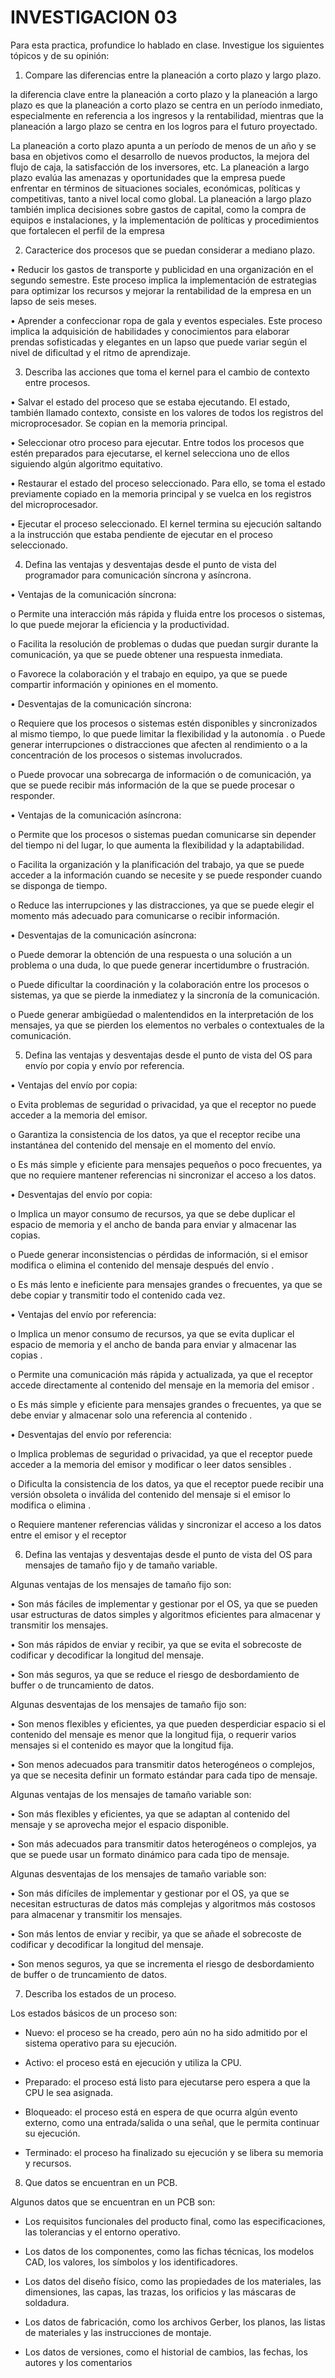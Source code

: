 # INVESTIGACION 03
Para esta practica, profundice lo hablado en clase. Investigue los siguientes tópicos y de su opinión: 
1.	Compare las diferencias entre la planeación a corto plazo y largo plazo.

la diferencia clave entre la planeación a corto plazo y la planeación a largo plazo es que la planeación a corto plazo se centra en un período inmediato, especialmente en referencia a los ingresos y la rentabilidad, mientras que la planeación a largo plazo se centra en los logros para el futuro proyectado.

La planeación a corto plazo apunta a un período de menos de un año y se basa en objetivos como el desarrollo de nuevos productos, la mejora del flujo de caja, la satisfacción de los inversores, etc. La planeación a largo plazo evalúa las amenazas y oportunidades que la empresa puede enfrentar en términos de situaciones sociales, económicas, políticas y competitivas, tanto a nivel local como global. La planeación a largo plazo también implica decisiones sobre gastos de capital, como la compra de equipos e instalaciones, y la implementación de políticas y procedimientos que fortalecen el perfil de la empresa


2.	Caracterice dos procesos que se puedan considerar a mediano plazo.

•	Reducir los gastos de transporte y publicidad en una organización en el segundo semestre. Este proceso implica la implementación de estrategias para optimizar los recursos y mejorar la rentabilidad de la empresa en un lapso de seis meses.

•	Aprender a confeccionar ropa de gala y eventos especiales. Este proceso implica la adquisición de habilidades y conocimientos para elaborar prendas sofisticadas y elegantes en un lapso que puede variar según el nivel de dificultad y el ritmo de aprendizaje.



3.	Describa las acciones que toma el kernel para el cambio de contexto entre procesos.


•	Salvar el estado del proceso que se estaba ejecutando. El estado, también llamado contexto, consiste en los valores de todos los registros del microprocesador. Se copian en la memoria principal.

•	Seleccionar otro proceso para ejecutar. Entre todos los procesos que estén preparados para ejecutarse, el kernel selecciona uno de ellos siguiendo algún algoritmo equitativo.

•	Restaurar el estado del proceso seleccionado. Para ello, se toma el estado previamente copiado en la memoria principal y se vuelca en los registros del microprocesador.

•	Ejecutar el proceso seleccionado. El kernel termina su ejecución saltando a la instrucción que estaba pendiente de ejecutar en el proceso seleccionado.



4.	Defina las ventajas y desventajas desde el punto de vista del programador para comunicación síncrona y asíncrona. 

•	Ventajas de la comunicación síncrona:

o	Permite una interacción más rápida y fluida entre los procesos o sistemas, lo que puede mejorar la eficiencia y la productividad.

o	Facilita la resolución de problemas o dudas que puedan surgir durante la comunicación, ya que se puede obtener una respuesta inmediata.

o	Favorece la colaboración y el trabajo en equipo, ya que se puede compartir información y opiniones en el momento.


•	Desventajas de la comunicación síncrona:

o	Requiere que los procesos o sistemas estén disponibles y sincronizados al mismo tiempo, lo que puede limitar la flexibilidad y la autonomía
.
o	Puede generar interrupciones o distracciones que afecten al rendimiento o a la concentración de los procesos o sistemas involucrados.

o	Puede provocar una sobrecarga de información o de comunicación, ya que se puede recibir más información de la que se puede procesar o responder.


•	Ventajas de la comunicación asíncrona:

o	Permite que los procesos o sistemas puedan comunicarse sin depender del tiempo ni del lugar, lo que aumenta la flexibilidad y la adaptabilidad.

o	Facilita la organización y la planificación del trabajo, ya que se puede acceder a la información cuando se necesite y se puede responder cuando se disponga de tiempo.

o	Reduce las interrupciones y las distracciones, ya que se puede elegir el momento más adecuado para comunicarse o recibir información.


•	Desventajas de la comunicación asíncrona:

o	Puede demorar la obtención de una respuesta o una solución a un problema o una duda, lo que puede generar incertidumbre o frustración.

o	Puede dificultar la coordinación y la colaboración entre los procesos o sistemas, ya que se pierde la inmediatez y la sincronía de la comunicación.


o	Puede generar ambigüedad o malentendidos en la interpretación de los mensajes, ya que se pierden los elementos no verbales o contextuales de la comunicación.




5.	Defina las ventajas y desventajas desde el punto de vista del OS para envío por copia y envío por referencia. 


•	Ventajas del envío por copia:

o	Evita problemas de seguridad o privacidad, ya que el receptor no puede acceder a la memoria del emisor.

o	Garantiza la consistencia de los datos, ya que el receptor recibe una instantánea del contenido del mensaje en el momento del envío.

o	Es más simple y eficiente para mensajes pequeños o poco frecuentes, ya que no requiere mantener referencias ni sincronizar el acceso a los datos.


•	Desventajas del envío por copia:

o	Implica un mayor consumo de recursos, ya que se debe duplicar el espacio de memoria y el ancho de banda para enviar y almacenar las copias.

o	Puede generar inconsistencias o pérdidas de información, si el emisor modifica o elimina el contenido del mensaje después del envío .


o	Es más lento e ineficiente para mensajes grandes o frecuentes, ya que se debe copiar y transmitir todo el contenido cada vez.



•	Ventajas del envío por referencia:

o	Implica un menor consumo de recursos, ya que se evita duplicar el espacio de memoria y el ancho de banda para enviar y almacenar las copias .

o	Permite una comunicación más rápida y actualizada, ya que el receptor accede directamente al contenido del mensaje en la memoria del emisor .


o	Es más simple y eficiente para mensajes grandes o frecuentes, ya que se debe enviar y almacenar solo una referencia al contenido .


•	Desventajas del envío por referencia:

o	Implica problemas de seguridad o privacidad, ya que el receptor puede acceder a la memoria del emisor y modificar o leer datos sensibles .


o	Dificulta la consistencia de los datos, ya que el receptor puede recibir una versión obsoleta o inválida del contenido del mensaje si el emisor lo modifica o elimina .


o	Requiere mantener referencias válidas y sincronizar el acceso a los datos entre el emisor y el receptor



6.	Defina las ventajas y desventajas desde el punto de vista del OS para mensajes de tamaño fijo y de tamaño variable. 

Algunas ventajas de los mensajes de tamaño fijo son:

•	Son más fáciles de implementar y gestionar por el OS, ya que se pueden usar estructuras de datos simples y algoritmos eficientes para almacenar y transmitir los mensajes.

•	Son más rápidos de enviar y recibir, ya que se evita el sobrecoste de codificar y decodificar la longitud del mensaje.


•	Son más seguros, ya que se reduce el riesgo de desbordamiento de buffer o de truncamiento de datos.


Algunas desventajas de los mensajes de tamaño fijo son:

•	Son menos flexibles y eficientes, ya que pueden desperdiciar espacio si el contenido del mensaje es menor que la longitud fija, o requerir varios mensajes si el contenido es mayor que la longitud fija.

•	Son menos adecuados para transmitir datos heterogéneos o complejos, ya que se necesita definir un formato estándar para cada tipo de mensaje.


Algunas ventajas de los mensajes de tamaño variable son:

•	Son más flexibles y eficientes, ya que se adaptan al contenido del mensaje y se aprovecha mejor el espacio disponible.

•	Son más adecuados para transmitir datos heterogéneos o complejos, ya que se puede usar un formato dinámico para cada tipo de mensaje.


Algunas desventajas de los mensajes de tamaño variable son:

•	Son más difíciles de implementar y gestionar por el OS, ya que se necesitan estructuras de datos más complejas y algoritmos más costosos para almacenar y transmitir los mensajes.

•	Son más lentos de enviar y recibir, ya que se añade el sobrecoste de codificar y decodificar la longitud del mensaje.


•	Son menos seguros, ya que se incrementa el riesgo de desbordamiento de buffer o de truncamiento de datos.


7.	Describa los estados de un proceso.


Los estados básicos de un proceso son:

-	Nuevo: el proceso se ha creado, pero aún no ha sido admitido por el sistema operativo para su ejecución.

-	Activo: el proceso está en ejecución y utiliza la CPU.

-	Preparado: el proceso está listo para ejecutarse pero espera a que la CPU le sea asignada.

-	Bloqueado: el proceso está en espera de que ocurra algún evento externo, como una entrada/salida o una señal, que le permita continuar su ejecución.

-	Terminado: el proceso ha finalizado su ejecución y se libera su memoria y recursos.



 8.	Que datos se encuentran en un PCB. 

Algunos datos que se encuentran en un PCB son:

-	Los requisitos funcionales del producto final, como las especificaciones, las tolerancias y el entorno operativo.

-	Los datos de los componentes, como las fichas técnicas, los modelos CAD, los valores, los símbolos y los identificadores.

-	Los datos del diseño físico, como las propiedades de los materiales, las dimensiones, las capas, las trazas, los orificios y las máscaras de soldadura.


-	Los datos de fabricación, como los archivos Gerber, los planos, las listas de materiales y las instrucciones de montaje.

- Los datos de versiones, como el historial de cambios, las fechas, los autores y los comentarios


